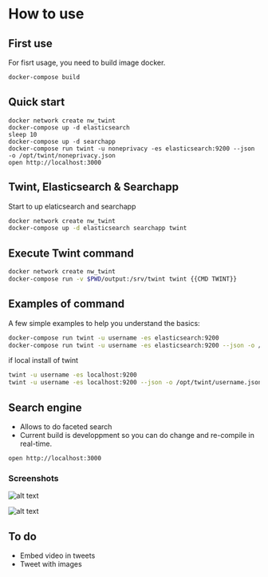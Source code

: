 # How to use

## First use

For fisrt usage, you need to build image docker.

``` bash
docker-compose build
```

## Quick start
```
docker network create nw_twint
docker-compose up -d elasticsearch
sleep 10
docker-compose up -d searchapp
docker-compose run twint -u noneprivacy -es elasticsearch:9200 --json -o /opt/twint/noneprivacy.json
open http://localhost:3000
```

## Twint, Elasticsearch & Searchapp

Start to up elaticsearch and searchapp

``` bash
docker network create nw_twint
docker-compose up -d elasticsearch searchapp twint

```

## Execute Twint command

``` bash
docker network create nw_twint
docker-compose run -v $PWD/output:/srv/twint twint {{CMD TWINT}}
```

## Examples of command

A few simple examples to help you understand the basics:

``` bash
docker-compose run twint -u username -es elasticsearch:9200
docker-compose run twint -u username -es elasticsearch:9200 --json -o /opt/twint/username.json
```

if local install of twint
``` bash
twint -u username -es localhost:9200
twint -u username -es localhost:9200 --json -o /opt/twint/username.json
```

## Search engine

- Allows to do faceted search
- Current build is developpment so you can do change and re-compile in real-time.

```
open http://localhost:3000
```

### Screenshots
![alt text](https://github.com/lucmski/twint-search/raw/master/docs/screenshot1.png "Screenshot #1")

![alt text](https://github.com/lucmski/twint-search/raw/master/docs/screenshot2.png "Screenshot #2")

## To do
- Embed video in tweets
- Tweet with images
